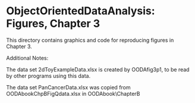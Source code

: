 # ObjectOrientedDataAnalysis: Figures, Chapter 3
This directory contains graphics and code for reproducing figures in Chapter 3.

Additional Notes:

The data set 2dToyExampleData.xlsx is created by OODAfig3p1, to be read by other programs using this data.

The data set PanCancerData.xlsx was copied from OODAbookChpBFigQdata.xlsx in OODAbook\ChapterB

